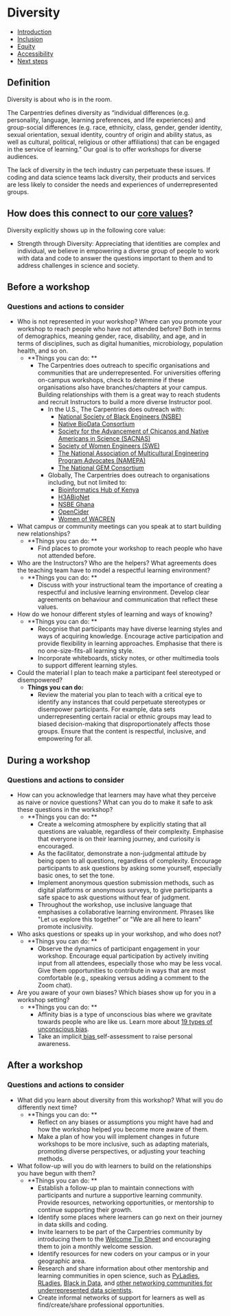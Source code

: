# Diversity

* [Introduction](https://github.com/carpentries/toolkit-of-ideas/blob/main/Introduction.md)
* [Inclusion](https://github.com/carpentries/toolkit-of-ideas/blob/main/Inclusion.md)
* [Equity](https://github.com/carpentries/toolkit-of-ideas/blob/main/Equity.md)
*  [Accessibility](https://github.com/carpentries/toolkit-of-ideas/blob/main/Accessibility.md)
* [Next steps](https://github.com/carpentries/toolkit-of-ideas/blob/main/Next-Steps.md) 



## Definition

Diversity is about who is in the room. 

The Carpentries defines diversity as “individual differences (e.g. personality, language, learning preferences, and life experiences) and group-social differences (e.g. race, ethnicity, class, gender, gender identity, sexual orientation, sexual identity, country of origin and ability status, as well as cultural, political, religious or other affiliations) that can be engaged in the service of learning.” Our goal is to offer workshops for diverse audiences.

The lack of diversity in the tech industry can perpetuate these issues. If coding and data science teams lack diversity, their products and services are less likely to consider the needs and experiences of underrepresented groups.


## How does this connect to our [core values](https://carpentries.org/values/)? 

Diversity explicitly shows up in the following core value: 



* Strength through Diversity: Appreciating that identities are complex and individual, we believe in empowering a diverse group of people to work with data and code to answer the questions important to them and to address challenges in science and society.


## Before a workshop


### Questions and actions to consider



* Who is not represented in your workshop? Where can you promote your workshop to reach people who have not attended before? Both in terms of demographics, meaning gender, race, disability, and age, and in terms of disciplines, such as digital humanities, microbiology, population health, and so on.
    * **Things you can do: **
        * The Carpentries does outreach to specific organisations and communities that are underrepresented. For universities offering on-campus workshops, check to determine if these organisations also have branches/chapters at your campus. Building relationships with them is a great way to reach students and recruit Instructors to build a more diverse Instructor pool. 
            * In the U.S., The Carpentries does outreach with:
                * [National Society of Black Engineers (NSBE)](https://www.nsbe.org/)
                * [Native BioData Consortium](https://nativebio.org/)
                * [Society for the Advancement of Chicanos and Native Americans in Science (SACNAS)](https://www.sacnas.org/)
                * [Society of Women Engineers (SWE)](https://swe.org/) 
                * [The National Association of Multicultural Engineering Program Advocates (NAMEPA)](https://namepa.org/)
                * [The National GEM Consortium](https://www.gemfellowship.org/)
            * Globally, The Carpentries does outreach to organisations including, but not limited to: 
                * [Bioinformatics Hub of Kenya](https://bhki.org/)
                * [H3ABioNet](https://www.h3abionet.org/)
                * [NSBE Ghana](http://nsbeghana.com/)
                * [OpenCider](https://www.opencider.org/)
                * [Women of WACREN](https://wacren.net/en/programmes/women-in-wacren/)
* What campus or community meetings can you speak at to start building new relationships?
    * **Things you can do: **
        * Find places to promote your workshop to reach people who have not attended before. 
* Who are the Instructors? Who are the helpers? What agreements does the teaching team have to model a respectful learning environment?
    * **Things you can do: **
        * Discuss with your instructional team the importance of creating a respectful and inclusive learning environment. Develop clear agreements on behaviour and communication that reflect these values.
* How do we honour different styles of learning and ways of knowing? 
    * **Things you can do: **
        * Recognise that participants may have diverse learning styles and ways of acquiring knowledge. Encourage active participation and provide flexibility in learning approaches. Emphasise that there is no one-size-fits-all learning style.
        * Incorporate whiteboards, sticky notes, or other multimedia tools to support different learning styles.
* Could the material I plan to teach make a participant feel stereotyped or disempowered?
    * **Things you can do:**
        * Review the material you plan to teach with a critical eye to identify any instances that could perpetuate stereotypes or disempower participants. For example, data sets underrepresenting certain racial or ethnic groups may lead to biased decision-making that disproportionately affects those groups. Ensure that the content is respectful, inclusive, and empowering for all.


## During a workshop


### Questions and actions to consider



* How can you acknowledge that learners may have what they perceive as naive or novice questions? What can you do to make it safe to ask these questions in the workshop? 
    * **Things you can do: **
        * Create a welcoming atmosphere by explicitly stating that all questions are valuable, regardless of their complexity. Emphasise that everyone is on their learning journey, and curiosity is encouraged.
        * As the facilitator, demonstrate a non-judgmental attitude by being open to all questions, regardless of complexity. Encourage participants to ask questions by asking some yourself, especially basic ones, to set the tone.
        * Implement anonymous question submission methods, such as digital platforms or anonymous surveys, to give participants a safe space to ask questions without fear of judgment.
        * Throughout the workshop, use inclusive language that emphasises a collaborative learning environment. Phrases like "Let us explore this together" or "We are all here to learn" promote inclusivity.
* Who asks questions or speaks up in your workshop, and who does not? 
    * **Things you can do: **
        * Observe the dynamics of participant engagement in your workshop. Encourage equal participation by actively inviting input from all attendees, especially those who may be less vocal. Give them opportunities to contribute in ways that are most comfortable (e.g., speaking versus adding a comment to the Zoom chat).
* Are you aware of your own biases? Which biases show up for you in a workshop setting? 
    * **Things you can do: **
        * Affinity bias is a type of unconscious bias where we gravitate towards people who are like us. Learn more about [19 types of unconscious bias](https://asana.com/resources/unconscious-bias-examples).
        * Take an implicit[ bias ](https://implicit.harvard.edu/implicit/takeatest.html)self-assessment to raise personal awareness. 


## After a workshop


### Questions and actions to consider



* What did you learn about diversity from this workshop? What will you do differently next time? 
    * **Things you can do: **
        * Reflect on any biases or assumptions you might have had and how the workshop helped you become more aware of them.
        * Make a plan of how you will implement changes in future workshops to be more inclusive, such as adapting materials, promoting diverse perspectives, or adjusting your teaching methods.
* What follow-up will you do with learners to build on the relationships you have begun with them? 
    * **Things you can do: **
        * Establish a follow-up plan to maintain connections with participants and nurture a supportive learning community. Provide resources, networking opportunities, or mentorship to continue supporting their growth.
        * Identify some places where learners can go next on their journey in data skills and coding.
        * Invite learners to be part of the Carpentries community by introducing them to the [Welcome Tip Sheet](https://zenodo.org/doi/10.5281/zenodo.8124923) and encouraging them to join a monthly welcome session. 
        * Identify resources for new coders on your campus or in your geographic area. 
        * Research and share information about other mentorship and learning communities in open science, such as [PyLadies](https://pyladies.com/), [RLadies](https://rladies.org/), [Black in Data](https://www.blackindata.co.uk/), and [other networking communities for underrepresented data scientists](https://builtin.com/data-science/diversity-inclusion-networking-communities). 
        * Create informal networks of support for learners as well as find/create/share professional opportunities.  
